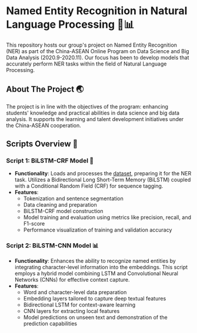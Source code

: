 # Named Entity Recognition in Natural Language Processing 🤖📊

This repository hosts our group's project on Named Entity Recognition (NER) as part of the China-ASEAN Online Program on Data Science and Big Data Analysis (2020.9-2020.11). Our focus has been to develop models that accurately perform NER tasks within the field of Natural Language Processing.

## About The Project 🌏

The project is in line with the objectives of the program: enhancing students' knowledge and practical abilities in data science and big data analysis. It supports the learning and talent development initiatives under the China-ASEAN cooperation.

## Scripts Overview 📄

### Script 1: BiLSTM-CRF Model 🤖

- **Functionality**: Loads and processes the [dataset](https://www.kaggle.com/abhinavwalia95/entity-annotated-corpus![image](https://github.com/PHYRA47/NER-task-in-NLP/assets/102316140/c190f00d-e619-456a-b7cf-d2154d530a55)
), preparing it for the NER task. Utilizes a Bidirectional Long Short-Term Memory (BiLSTM) coupled with a Conditional Random Field (CRF) for sequence tagging.
- **Features**:
  - Tokenization and sentence segmentation
  - Data cleaning and preparation
  - BiLSTM-CRF model construction
  - Model training and evaluation using metrics like precision, recall, and F1-score
  - Performance visualization of training and validation accuracy
 
### Script 2: BiLSTM-CNN Model 📊

- **Functionality**: Enhances the ability to recognize named entities by integrating character-level information into the embeddings. This script employs a hybrid model combining LSTM and Convolutional Neural Networks (CNNs) for effective context capture.
- **Features**:
  - Word and character-level data preparation
  - Embedding layers tailored to capture deep textual features
  - Bidirectional LSTM for context-aware learning
  - CNN layers for extracting local features
  - Model predictions on unseen text and demonstration of the prediction capabilities

